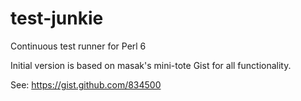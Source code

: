 test-junkie
===========

Continuous test runner for Perl 6

Initial version is based on masak's mini-tote Gist for all functionality.

See: https://gist.github.com/834500